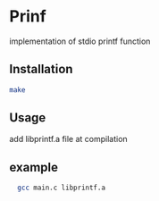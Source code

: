 # Prinf

implementation of stdio printf function 

## Installation
```bash
make
```

## Usage

add libprintf.a file at compilation
## example

```bash
  gcc main.c libprintf.a
```
